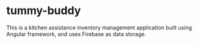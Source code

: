 # tummy-buddy
This is a kitchen assistance inventory management application built using Angular framework, and uses Firebase as data storage.
